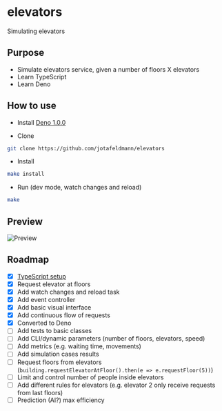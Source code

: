 # elevators
Simulating elevators

## Purpose

- Simulate elevators service, given a number of floors X elevators
- Learn TypeScript
- Learn Deno

## How to use

- Install [Deno 1.0.0](https://deno.land/)

- Clone
```bash
git clone https://github.com/jotafeldmann/elevators
```

- Install
```bash
make install
```

- Run (dev mode, watch changes and reload)
```bash
make
```

## Preview

![Preview](docs/preview.png)

## Roadmap

- [x] [TypeScript setup](https://www.typescriptlang.org/docs/handbook)
- [x] Request elevator at floors
- [x] Add watch changes and reload task
- [x] Add event controller
- [x] Add basic visual interface
- [x] Add continuous flow of requests
- [x] Converted to Deno
- [ ] Add tests to basic classes
- [ ] Add CLI/dynamic parameters (number of floors, elevators, speed)
- [ ] Add metrics (e.g. waiting time, movements)
- [ ] Add simulation cases results
- [ ] Request floors from elevators (`building.requestElevatorAtFloor().then(e => e.requestFloor(5))`)
- [ ] Limit and control number of people inside elevators
- [ ] Add different rules for elevators (e.g. elevator 2 only receive requests from last floors)
- [ ] Prediction (AI?) max efficiency
